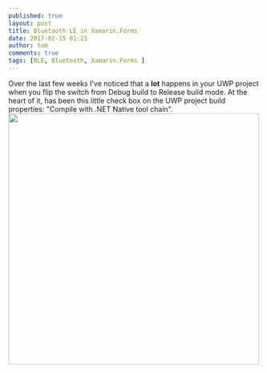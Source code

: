 ```yaml
---
published: true
layout: post
title: Bluetooth LE in Xamarin.Forms
date: 2017-02-15 01:23
author: tom
comments: true
tags: [BLE, Bluetooth, Xamarin.Forms ]
---
```

Over the last few weeks I've noticed that a **lot** happens in your UWP project when you flip the switch from Debug build to Release build mode.  At the heart of it, has been this little check box on the UWP project build properties: "Compile with .NET Native tool chain".  
<img src="{{site.baseurl}}/images/WhatEveryXFDevNeedsToKnowAboutUWP/CompileCheckBox.png" style="width: 500px;"/>
